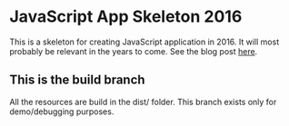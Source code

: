 # JavaScript App Skeleton 2016

This is a skeleton for creating JavaScript application in 2016. It will most probably be relevant in the years to come. See the blog post [here](http://radoslavpopov.com/starting-a-javascript-app-in-2016/).

## This is the build branch

All the resources are build in the dist/ folder. This branch exists only for demo/debugging purposes. 
